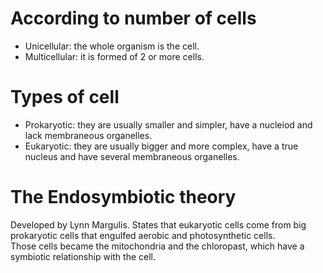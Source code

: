 # According to number of cells
- Unicellular: the whole organism is the cell.
- Multicellular: it is formed of 2 or more cells.

# Types of cell
- Prokaryotic: they are usually smaller and simpler, have a nucleiod and lack membraneous organelles.
- Eukaryotic: they are usually bigger and more complex, have a true nucleus and have several membraneous organelles.

# The Endosymbiotic theory
Developed by Lynn Margulis. States that eukaryotic cells come from big prokaryotic cells that engulfed aerobic and photosynthetic cells.  
Those cells became the mitochondria and the chloropast, which have a symbiotic relationship with the cell.
